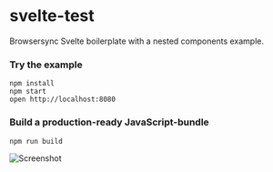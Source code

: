 svelte-test
=====================

Browsersync Svelte boilerplate with a nested components example.

### Try the example

```
npm install
npm start
open http://localhost:8080
```

### Build a production-ready JavaScript-bundle

```
npm run build
```

![Screenshot](http://i.giphy.com/3o7TKs6mw9ZVkvl7yw.gif)
